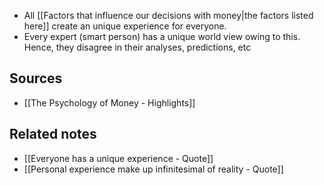 - All [[Factors that influence our decisions with money|the factors listed here]] create an unique experience for everyone.
- Every expert (smart person) has a unique world view owing to this. Hence, they disagree in their analyses, predictions, etc

## Sources
- [[The Psychology of Money - Highlights]]

## Related notes
- [[Everyone has a unique experience - Quote]]
- [[Personal experience make up infinitesimal of reality - Quote]]